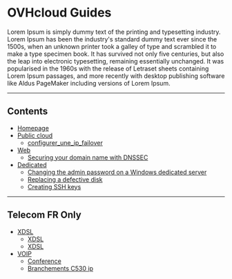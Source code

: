 # OVHcloud Guides


Lorem Ipsum is simply dummy text of the printing and typesetting industry.
Lorem Ipsum has been the industry's standard dummy text ever since the 1500s, when an unknown printer took a galley of type and scrambled it to make a type specimen book.
It has survived not only five centuries, but also the leap into electronic typesetting, remaining essentially unchanged. 
It was popularised in the 1960s with the release of Letraset sheets containing Lorem Ipsum passages, and more recently with desktop publishing software like Aldus PageMaker including versions of Lorem Ipsum.

-----
## Contents
+ [Homepage](home.en-ie.md)
+ [Public cloud](platform/public-cloud/configure-a-failover-ip/guide.fr-en.md)
   + [configurer_une_ip_failover](platform/public-cloud/configure-a-failover-ip/guide.fr-fr.md)
+ [Web](platform/public-cloud/configure-a-failover-ip/guide.fr-fr.md)
   + [Securing your domain name with DNSSEC](web/domains/dns_dnssec/guide.en-ie.md)
+ [Dedicated](cloud/dedicated/product.en-ie.md)
   + [Changing the admin password on a Windows dedicated server](cloud/dedicated/changing-admin-password-on-windows/guide.en-ie.md)
   + [Replacing a defective disk](cloud/dedicated/disk_replacement/guide.en-ie.md)
   + [Creating SSH keys](cloud/dedicated/creating-ssh-keys-dedicated/guide.en-ie.md)

-----
## Telecom FR Only
+ [XDSL]()
    + [XDSL](telecom/xdsl/comment_resilier_mon_acces_xdsl/guide.fr-fr.md)
    + [XDSL](telecom/xdsl/comment_activer_backup_LTE/guide.fr-fr.md)
+ [VOIP]()
    + [Conference](telecom/voip/conference/guide.fr-fr.md)
    + [Branchements C530 ip](telecom/voip/branchements_du_c530_ip/guide.fr-fr.md)
